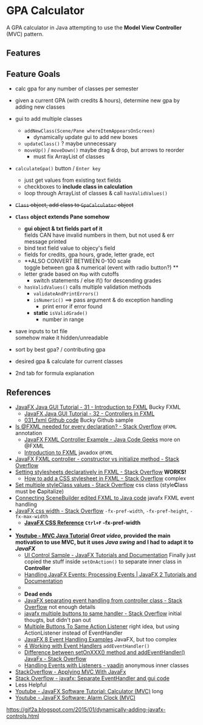 # GPA Calculator
A GPA calculator in Java attempting to use the **Model View Controller** (MVC) pattern.

## Features


## Feature Goals
- calc gpa for any number of classes per semester
- given a current GPA (with credits & hours), determine new gpa by adding new classes

- gui to add multiple classes
  - `addNewClass(Scene/Pane whereItemAppearsOnScreen)`
    - dynamically update gui to add new boxes
  - `updateClass()` ? maybe unnecessary
  - `moveUp()` / `moveDown()` maybe drag & drop, but arrows to reorder
    - must fix ArrayList of classes
- `calculateGpa()`    button / `Enter key`
  - just get values from existing text fields
  - checkboxes to **include class in calculation**
  - loop through ArrayList of classes & call `hasValidValues()`
- ~~`Class` object, add class to `GpaCalculator` object~~
- **`Class` object extends Pane somehow**
  - **gui object & txt fields part of it**  
  fields CAN have invalid numbers in them, but not used & err message printed
  - bind text field value to objecy's field
  - fields for credits, gpa hours, grade, letter grade, ect
  - **ALSO CONVERT BETWEEN 0-100 scale  
  toggle between gpa & numerical (event with radio button?) **
  - letter grade based on `Map` with cutoffs
    - switch statements / else if() for descending grades
  - `hasValidValues()` calls multiple validation methods
    - `validateAndPrintErrors()`
    - `isNumeric()` ==> pass argument & do exception handling
      - print error if error found
    - **static** `isValidGrade()`
      - number in range
- save inputs to txt file  
somehow make it hidden/unreadable
- sort by best gpa? / contributing gpa
- desired gpa & calculate for current classes
- 2nd tab for formula explanation

## References
- [JavaFX Java GUI Tutorial - 31 - Introduction to FXML](https://youtu.be/K7BOH-Ll8_g) Bucky FXML
  - [JavaFX Java GUI Tutorial - 32 - Controllers in FXML](https://www.youtube.com/watch?v=LMdjhuYSrqg)
  - [031_fxml Github code](https://github.com/buckyroberts/Source-Code-from-Tutorials/tree/master/JavaFX/031_fxml) Bucky Github sample
- [Is @FXML needed for every declaration? - Stack Overflow](http://stackoverflow.com/a/30213067) `@FXML` annotation
  - [JavaFX FXML Controller Example - Java Code Geeks](https://examples.javacodegeeks.com/desktop-java/javafx/fxml/javafx-fxml-controller-example/) more on @FXML
  - [Introduction to FXML](https://docs.oracle.com/javafx/2/api/javafx/fxml/doc-files/introduction_to_fxml.html#fxml_annotation) javadox `@FXML`
- [JavaFX FXML controller - constructor vs initialize method - Stack Overflow](http://stackoverflow.com/a/34785707) 
- [Setting stylesheets declaratively in FXML - Stack Overflow](http://stackoverflow.com/a/14697202) **WORKS!**
  - [How to add a CSS stylesheet in FXML - Stack Overflow](http://stackoverflow.com/a/28123426) complex
- [Set multiple styleClass values - Stack Overflow](http://stackoverflow.com/a/25564361) css class (style**C**lass must be **C**apitalize)
- [Connecting SceneBuilder edited FXML to Java code](http://code.makery.ch/blog/javafx-8-event-handling-examples/) javafx FXML event handling
- [JavaFX css width - Stack Overflow](http://stackoverflow.com/a/29096857) `-fx-pref-width`, `-fx-pref-height`,  `-fx-max-width`
  - **[JavaFX CSS Reference](https://docs.oracle.com/javafx/2/api/javafx/scene/doc-files/cssref.html) `Ctrl+F` -fx-pref-width**
-  
- **[Youtube - MVC Java Tutorial](http://www.newthinktank.com/2013/02/mvc-java-tutorial/) *Great video*, provided the main motivation to use MVC, but it uses *Java swing* and I had to adapt it to *JavaFX***
  - [UI Control Sample - JavaFX Tutorials and Documentation](https://docs.oracle.com/javafx/2/ui_controls/ButtonSample.java.html) Finally just copied the stuff inside `setOnAction()` to separate inner class in **Controller**
  - [Handling JavaFX Events: Processing Events | JavaFX 2 Tutorials and Documentation](https://docs.oracle.com/javafx/2/events/processing.htm)
  -  
  - **Dead ends**
  - [JavaFX separating event handling from controller class - Stack Overflow](http://stackoverflow.com/q/36663988) not enough details
  - [javafx multiple buttons to same handler - Stack Overflow](http://stackoverflow.com/a/25410169) initial thougts, but didn't pan out
  - [Multiple Buttons To Same Action Listener](http://www.dreamincode.net/forums/topic/234827-multiple-buttons-to-same-action-listener/#entry1357573) right idea, but using ActionListener instead of EventHandler
  - [JavaFX 8 Event Handling Examples](http://code.makery.ch/blog/javafx-8-event-handling-examples/) JavaFX, but too complex
  - [4 Working with Event Handlers](https://docs.oracle.com/javafx/2/events/handlers.htm) `addEventHandler()`
  - [Difference between setOnXXX() method and addEventHandler() JavaFx - Stack Overflow](http://stackoverflow.com/q/37821796)
  - [Handling Events with Listeners - vaadin](https://vaadin.com/docs/-/part/framework/application/application-events.html) anonymous inner classes
- [StackOverflow - Applying MVC With JavaFx](http://stackoverflow.com/a/32343342)
- [Stack Overflow - javafx: Separate EventHandler and gui code](http://stackoverflow.com/a/35659515)
- Less Helpful
- [Youtube - JavaFX Software Tutorial: Calculator (MVC)](https://www.youtube.com/watch?v=y1ZaBalVZic) long
- [Youtube - JavaFX Software: Alarm Clock (MVC)](https://www.youtube.com/watch?v=wIpgGpmFUjA)


https://gjf2a.blogspot.com/2015/01/dynamically-adding-javafx-controls.html
